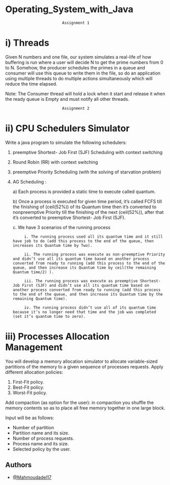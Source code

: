 # Operating_System_with_Java

                             Assignment 1
# i) Threads

Given N numbers and one file, our system simulates a real-life of how
buffering is run where a user will decide N to get the prime numbers from
0 to N. Somehow, the producer schedules the primes in a queue and
consumer will use this queue to write them in the file, so do an
application using multiple threads to do multiple actions simultaneously
which will reduce the time elapsed.

Note: The Consumer thread will hold a lock when it start and release it when the
ready queue is Empty and must notify all other threads.

                             Assignment 2
# ii) CPU Schedulers Simulator

Write a java program to simulate the following schedulers:

1) preemptive Shortest- Job First (SJF) Scheduling with context switching

2) Round Robin (RR) with context switching

3) preemptive Priority Scheduling (with the solving of starvation problem)
4) AG Scheduling :

    a) Each process is provided a static time to execute called quantum.

    b) Once a process is executed for given time period, it’s called FCFS till the finishing of (ceil(52%)) of its Quantum time then it’s converted to nonpreemptive Priority till the finishing of the next (ceil(52%)), after that it’s converted to preemptive Shortest- Job First (SJF). 

    c. We have 3 scenarios of the running process

            i. The running process used all its quantum time and it still have job to do (add this process to the end of the queue, then increases its Quantum time by Two).

            ii. The running process was execute as non-preemptive Priority and didn’t use all its quantum time based on another process converted from ready to running (add this process to the end of the queue, and then increase its Quantum time by ceil(the remaining Quantum time/2) ).

            iii. The running process was execute as preemptive Shortest- Job First (SJF) and didn’t use all its quantum time based on another process converted from ready to running (add this process to the end of the queue, and then increase its Quantum time by the remaining Quantum time).

            iv. The running process didn’t use all of its quantum time because it’s no longer need that time and the job was completed (set it’s quantum time to zero).

# iii) Processes Allocation Management

You will develop a memory allocation simulator to allocate
variable-sized partitions of the memory to a given sequence of
processes requests. Apply different allocation policies:

1) First-Fit policy.
2) Best-Fit policy.
3) Worst-Fit policy.

Add compaction (as option for the user): in compaction you shuffle
the memory contents so as to place all free memory together in one
large block.

Input will be as follows:
- Number of partition
- Partition name and its size.
- Number of process requests.
- Process name and its size.
- Selected policy by the user.



## Authors

- [@Mahmoudadel17](https://www.github.com/Mahmoudadel17)
